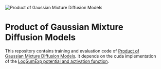 ![Product of Gaussian Mixture Diffusion Models](./assets/sketch.png)

# Product of Gaussian Mixture Diffusion Models
This repository contains training and evaluation code of [Product of Gaussian Mixture Diffusion Models](https://arxiv.org/abs/2310.12653).
It depends on the cuda implementation of the [LogSumExp potential and activation function](https://github.com/VLOGroup/logsumexp#logsumexp-activation-function).

